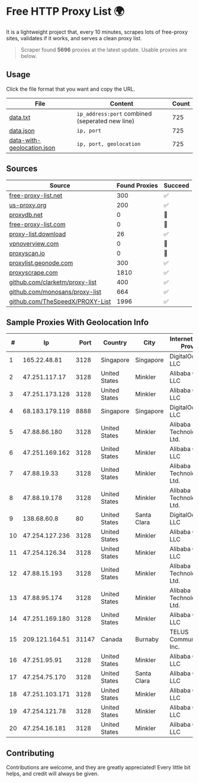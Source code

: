 
# Free HTTP Proxy List 🌍

It is a lightweight project that, every 10 minutes, scrapes lots of free-proxy sites, validates if it works, and serves a clean proxy list.


> Scraper found **5696** proxies at the latest update. Usable proxies are below.

## Usage

Click the file format that you want and copy the URL.


|File|Content|Count|
|----|-------|-----|
|[data.txt](https://raw.githubusercontent.com/themiralay/Proxy-List-World/master/data.txt)|`ip_address:port` combined (seperated new line)|725|
|[data.json](https://raw.githubusercontent.com/themiralay/Proxy-List-World/master/data.json)|`ip, port`|725|
|[data-with-geolocation.json](https://raw.githubusercontent.com/themiralay/Proxy-List-World/master/data-with-geolocation.json)|`ip, port, geolocation`|725|

## Sources

|Source|Found Proxies|Succeed|
|------|-------------|-------|
|[free-proxy-list.net](https://free-proxy-list.net)|300|✅|
|[us-proxy.org](https://www.us-proxy.org)|200|✅|
|[proxydb.net](http://proxydb.net)|0|🚫|
|[free-proxy-list.com](https://free-proxy-list.com/?page=&port=&type%5B%5D=http&type%5B%5D=https&up_time=0&search=Search)|0|🚫|
|[proxy-list.download](https://www.proxy-list.download/HTTP)|26|✅|
|[vpnoverview.com](https://vpnoverview.com/privacy/anonymous-browsing/free-proxy-servers)|0|🚫|
|[proxyscan.io](https://www.proxyscan.io)|0|🚫|
|[proxylist.geonode.com](https://proxylist.geonode.com/api/proxy-list?limit=300&page=1&sort_by=lastChecked&sort_type=desc&protocols=http,https)|300|✅|
|[proxyscrape.com](https://api.proxyscrape.com/v2/?request=displayproxies&protocol=http&timeout=10000&country=all&ssl=all&anonymity=all)|1810|✅|
|[github.com/clarketm/proxy-list](https://raw.githubusercontent.com/clarketm/proxy-list/master/proxy-list-raw.txt)|400|✅|
|[github.com/monosans/proxy-list](https://raw.githubusercontent.com/monosans/proxy-list/main/proxies/http.txt)|664|✅|
|[github.com/TheSpeedX/PROXY-List](https://raw.githubusercontent.com/TheSpeedX/PROXY-List/master/http.txt)|1996|✅|


## Sample Proxies With Geolocation Info

|#|Ip|Port|Country|City|Internet Service Provider|
|-|--|----|-------|----|-------------------------|
|1|165.22.48.81|3128|Singapore|Singapore|DigitalOcean, LLC|
|2|47.251.117.17|3128|United States|Minkler|Alibaba Cloud LLC|
|3|47.251.173.128|3128|United States|Minkler|Alibaba Cloud LLC|
|4|68.183.179.119|8888|Singapore|Singapore|DigitalOcean, LLC|
|5|47.88.86.180|3128|United States|Minkler|Alibaba (US) Technology Co., Ltd.|
|6|47.251.169.162|3128|United States|Minkler|Alibaba Cloud LLC|
|7|47.88.19.33|3128|United States|Minkler|Alibaba (US) Technology Co., Ltd.|
|8|47.88.19.178|3128|United States|Minkler|Alibaba (US) Technology Co., Ltd.|
|9|138.68.60.8|80|United States|Santa Clara|DigitalOcean, LLC|
|10|47.254.127.236|3128|United States|Minkler|Alibaba Cloud LLC|
|11|47.254.126.34|3128|United States|Minkler|Alibaba Cloud LLC|
|12|47.88.15.193|3128|United States|Minkler|Alibaba (US) Technology Co., Ltd.|
|13|47.88.95.174|3128|United States|Minkler|Alibaba (US) Technology Co., Ltd.|
|14|47.251.169.180|3128|United States|Minkler|Alibaba Cloud LLC|
|15|209.121.164.51|31147|Canada|Burnaby|TELUS Communications Inc.|
|16|47.251.95.91|3128|United States|Minkler|Alibaba Cloud LLC|
|17|47.254.75.170|3128|United States|Santa Clara|Alibaba Cloud LLC|
|18|47.251.103.171|3128|United States|Minkler|Alibaba Cloud LLC|
|19|47.254.121.78|3128|United States|Minkler|Alibaba Cloud LLC|
|20|47.254.16.181|3128|United States|Minkler|Alibaba Cloud LLC|



## Contributing

Contributions are welcome, and they are greatly appreciated! Every
little bit helps, and credit will always be given.

